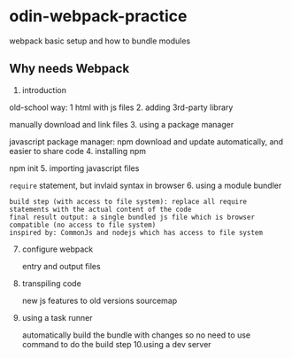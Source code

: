# odin-webpack-practice
webpack basic setup and how to bundle modules

## Why needs Webpack

1. introduction

  old-school way: 1 html with js files
2. adding 3rd-party library

  manually download and link files
3. using a package manager

  javascript package manager: npm
  download and update automatically, and easier to share code
4. installing npm

  npm init
5. importing javascript files


  `require` statement, but invlaid syntax in browser
6. using a module bundler


    build step (with access to file system): replace all require statements with the actual content of the code
    final result output: a single bundled js file which is browser compatible (no access to file system)
    inspired by: CommonJs and nodejs which has access to file system
7. configure webpack


    entry and output files
8. transpiling code


    new js features to old versions
    sourcemap
9. using a task runner


    automatically build the bundle with changes so no need to use command to do the build step
10.using a dev server

  

